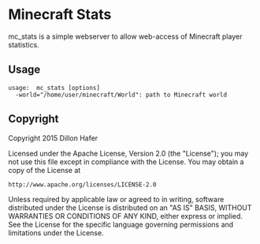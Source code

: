# Minecraft Stats

mc_stats is a simple webserver to allow web-access
of Minecraft player statistics.

## Usage

    usage:  mc_stats [options]
      -world="/home/user/minecraft/World": path to Minecraft world

## Copyright

Copyright 2015 Dillon Hafer

Licensed under the Apache License, Version 2.0 (the "License");
you may not use this file except in compliance with the License.
You may obtain a copy of the License at

    http://www.apache.org/licenses/LICENSE-2.0

Unless required by applicable law or agreed to in writing, software
distributed under the License is distributed on an "AS IS" BASIS,
WITHOUT WARRANTIES OR CONDITIONS OF ANY KIND, either express or implied.
See the License for the specific language governing permissions and
limitations under the License.
